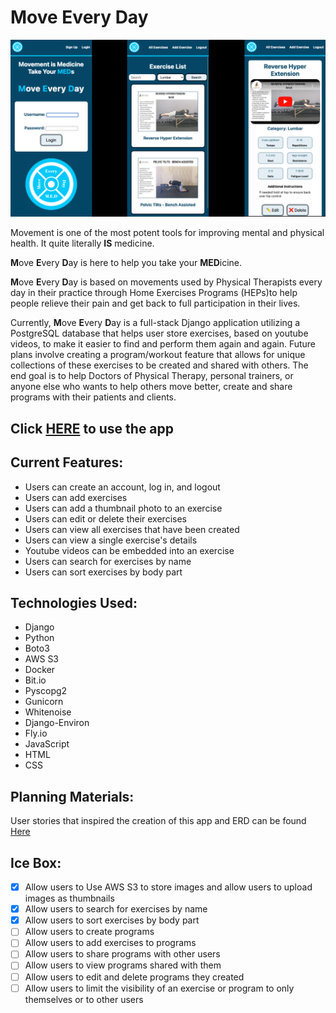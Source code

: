 # Move Every Day

![Move Every Day](./main_app/static/images/med_screenshots.png "Move Eevery Day Screenshots")

Movement is one of the most potent tools for improving mental and physical health. It quite literally **IS** medicine. 

**M**ove **E**very **D**ay is here to help you take your **MED**icine.

**M**ove **E**very **D**ay is based on movements used by Physical Therapists every day in their practice through Home Exercises Programs (HEPs)to help people relieve their pain and get back to full participation in their lives.

Currently, **M**ove **E**very **D**ay is a full-stack Django application utilizing a PostgreSQL database that helps user store exercises, based on youtube videos, to make it easier to find and perform them again and again. Future plans involve creating a program/workout feature that allows for unique collections of these exercises to be created and shared with others. The end goal is to help Doctors of Physical Therapy, personal trainers, or anyone else who wants to help others move better, create and share programs with their patients and clients.



## Click **[HERE](https://njman-move-every-day.fly.dev/)** to use the app

## **Current Features:**
* Users can create an account, log in, and logout
* Users can add exercises
* Users can add a thumbnail photo to an exercise
* Users can edit or delete their exercises
* Users can view all exercises that have been created
* Users can view a single exercise's details
* Youtube videos can be embedded into an exercise
* Users can search for exercises by name
* Users can sort exercises by body part


## **Technologies Used:**

* Django
* Python
* Boto3
* AWS S3
* Docker
* Bit.io
* Pyscopg2
* Gunicorn
* Whitenoise
* Django-Environ
* Fly.io
* JavaScript
* HTML
* CSS

## **Planning Materials:**
User stories that inspired the creation of this app and ERD can be found [Here](https://trello.com/b/RxlLJJZg/move-every-day)


## **Ice Box:**
* [x] Allow users to Use AWS S3 to store images and allow users to upload images as thumbnails 
* [x] Allow users to search for exercises by name
* [x] Allow users to sort exercises by body part
* [ ] Allow users to create programs
* [ ] Allow users to add exercises to programs
* [ ] Allow users to share programs with other users
* [ ] Allow users to view programs shared with them
* [ ] Allow users to edit and delete programs they created
* [ ] Allow users to limit the visibility of an exercise or program to only themselves or to other users
